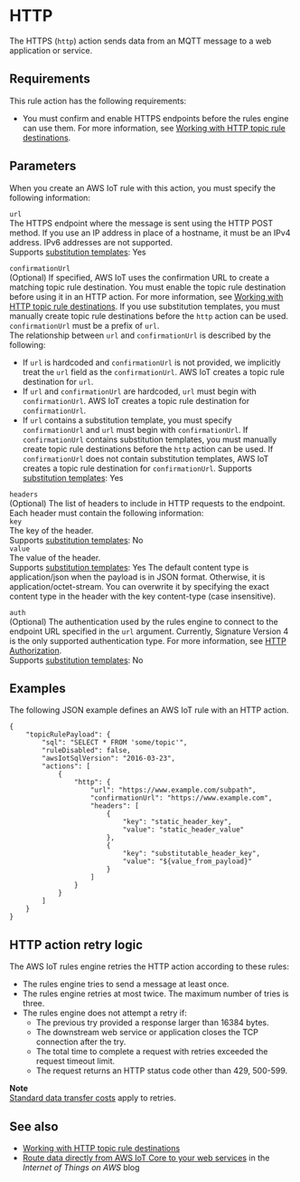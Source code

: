# HTTP<a name="https-rule-action"></a>

The HTTPS \(`http`\) action sends data from an MQTT message to a web application or service\.

## Requirements<a name="https-rule-action-requirements"></a>

This rule action has the following requirements:
+ You must confirm and enable HTTPS endpoints before the rules engine can use them\. For more information, see [Working with HTTP topic rule destinations](rule-destination.md)\.

## Parameters<a name="https-rule-action-parameters"></a>

When you create an AWS IoT rule with this action, you must specify the following information:

`url`  
The HTTPS endpoint where the message is sent using the HTTP POST method\. If you use an IP address in place of a hostname, it must be an IPv4 address\. IPv6 addresses are not supported\.  
Supports [substitution templates](iot-substitution-templates.md): Yes

`confirmationUrl`  
\(Optional\) If specified, AWS IoT uses the confirmation URL to create a matching topic rule destination\. You must enable the topic rule destination before using it in an HTTP action\. For more information, see [Working with HTTP topic rule destinations](rule-destination.md)\. If you use substitution templates, you must manually create topic rule destinations before the `http` action can be used\. `confirmationUrl` must be a prefix of `url`\.  
The relationship between `url` and `confirmationUrl` is described by the following:  
+ If `url` is hardcoded and `confirmationUrl` is not provided, we implicitly treat the `url` field as the `confirmationUrl`\. AWS IoT creates a topic rule destination for `url`\.
+ If `url` and `confirmationUrl` are hardcoded, `url` must begin with `confirmationUrl`\. AWS IoT creates a topic rule destination for `confirmationUrl`\.
+ If `url` contains a substitution template, you must specify `confirmationUrl` and `url` must begin with `confirmationUrl`\. If `confirmationUrl` contains substitution templates, you must manually create topic rule destinations before the `http` action can be used\. If `confirmationUrl` does not contain substitution templates, AWS IoT creates a topic rule destination for `confirmationUrl`\.
Supports [substitution templates](iot-substitution-templates.md): Yes

`headers`  
\(Optional\) The list of headers to include in HTTP requests to the endpoint\. Each header must contain the following information:    
`key`  
The key of the header\.  
Supports [substitution templates](iot-substitution-templates.md): No  
`value`  
The value of the header\.  
Supports [substitution templates](iot-substitution-templates.md): Yes
The default content type is application/json when the payload is in JSON format\. Otherwise, it is application/octet\-stream\. You can overwrite it by specifying the exact content type in the header with the key content\-type \(case insensitive\)\. 

`auth`  
\(Optional\) The authentication used by the rules engine to connect to the endpoint URL specified in the `url` argument\. Currently, Signature Version 4 is the only supported authentication type\. For more information, see [HTTP Authorization](https://docs.aws.amazon.com/iot/latest/apireference/API_HttpAuthorization.html)\.  
Supports [substitution templates](iot-substitution-templates.md): No

## Examples<a name="https-rule-action-examples"></a>

The following JSON example defines an AWS IoT rule with an HTTP action\.

```
{
    "topicRulePayload": {
        "sql": "SELECT * FROM 'some/topic'", 
        "ruleDisabled": false,
        "awsIotSqlVersion": "2016-03-23", 
        "actions": [
            { 
                "http": { 
                    "url": "https://www.example.com/subpath",
                    "confirmationUrl": "https://www.example.com", 
                    "headers": [
                        { 
                            "key": "static_header_key", 
                            "value": "static_header_value" 
                        },
                        { 
                            "key": "substitutable_header_key", 
                            "value": "${value_from_payload}" 
                        }
                    ] 
                } 
            }
        ]
    }
}
```

## HTTP action retry logic<a name="https-rule-action-retry-logic"></a>

The AWS IoT rules engine retries the HTTP action according to these rules:
+ The rules engine tries to send a message at least once\.
+ The rules engine retries at most twice\. The maximum number of tries is three\.
+ The rules engine does not attempt a retry if:
  + The previous try provided a response larger than 16384 bytes\.
  + The downstream web service or application closes the TCP connection after the try\.
  + The total time to complete a request with retries exceeded the request timeout limit\.
  + The request returns an HTTP status code other than 429, 500\-599\.

**Note**  
[Standard data transfer costs](https://aws.amazon.com/ec2/pricing/on-demand/) apply to retries\.

## See also<a name="https-rule-action-see-also"></a>
+ [Working with HTTP topic rule destinations](rule-destination.md)
+ [Route data directly from AWS IoT Core to your web services](http://aws.amazon.com/blogs/iot/route-data-directly-from-iot-core-to-your-web-services/) in the *Internet of Things on AWS* blog